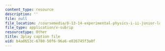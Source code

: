 ```yaml
---
content_type: resource
description: ''
file: null
file_location: /coursemedia/8-13-14-experimental-physics-i-ii-junior-lab-fall-2016-spring-2017/b4a0653c678050f696a6e026745f3a0f_lpclkNdPQP0.vtt
file_type: application/x-subrip
resourcetype: Other
title: 3play caption file
uid: b4a0653c-6780-50f6-96a6-e026745f3a0f
---
```

